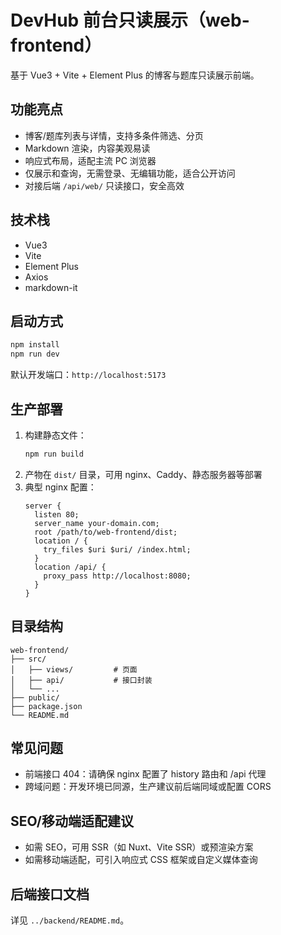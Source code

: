 # DevHub 前台只读展示（web-frontend）

基于 Vue3 + Vite + Element Plus 的博客与题库只读展示前端。

## 功能亮点
- 博客/题库列表与详情，支持多条件筛选、分页
- Markdown 渲染，内容美观易读
- 响应式布局，适配主流 PC 浏览器
- 仅展示和查询，无需登录、无编辑功能，适合公开访问
- 对接后端 `/api/web/` 只读接口，安全高效

## 技术栈
- Vue3
- Vite
- Element Plus
- Axios
- markdown-it

## 启动方式
```bash
npm install
npm run dev
```

默认开发端口：`http://localhost:5173`

## 生产部署
1. 构建静态文件：
   ```bash
   npm run build
   ```
2. 产物在 `dist/` 目录，可用 nginx、Caddy、静态服务器等部署
3. 典型 nginx 配置：
   ```nginx
   server {
     listen 80;
     server_name your-domain.com;
     root /path/to/web-frontend/dist;
     location / {
       try_files $uri $uri/ /index.html;
     }
     location /api/ {
       proxy_pass http://localhost:8080;
     }
   }
   ```

## 目录结构
```
web-frontend/
├── src/
│   ├── views/         # 页面
│   ├── api/           # 接口封装
│   └── ...
├── public/
├── package.json
└── README.md
```

## 常见问题
- 前端接口 404：请确保 nginx 配置了 history 路由和 /api 代理
- 跨域问题：开发环境已同源，生产建议前后端同域或配置 CORS

## SEO/移动端适配建议
- 如需 SEO，可用 SSR（如 Nuxt、Vite SSR）或预渲染方案
- 如需移动端适配，可引入响应式 CSS 框架或自定义媒体查询

## 后端接口文档
详见 `../backend/README.md`。
